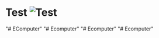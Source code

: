 # Test ![Test](https://github.com/ruslan9814/EComputer/actions/workflows/test.yml/badge.svg)
"# EComputer" 
"# Ecomputer" 
"# Ecomputer" 
"# Ecomputer" 

